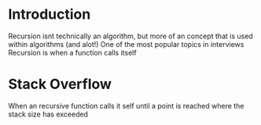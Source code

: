 # Introduction

Recursion isnt technically an algorithm, but more of an concept that is used within algorithms (and alot!)
One of the most popular topics in interviews
Recursion is when a function calls itself

# Stack Overflow

When an recursive function calls it self until a point is reached where the stack size has exceeded
